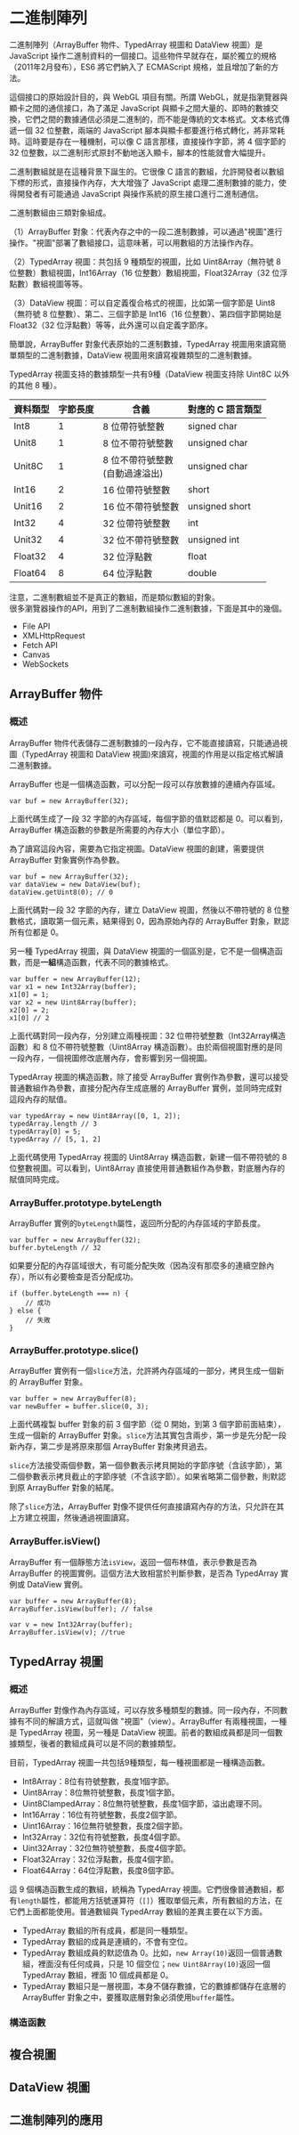 # 二進制陣列

二進制陣列（ArrayBuffer 物件、TypedArray 視圖和 DataView 視圖）是 JavaScript 操作二進制資料的一個接口。這些物件早就存在，屬於獨立的規格（2011年2月發布），ES6 將它們納入了 ECMAScript 規格，並且增加了新的方法。

這個接口的原始設計目的，與 WebGL 項目有關。所謂 WebGL，就是指瀏覽器與顯卡之間的通信接口，為了滿足 JavaScript 與顯卡之間大量的、即時的數據交換，它們之間的數據通信必須是二進制的，而不能是傳統的文本格式。文本格式傳遞一個 32 位整數，兩端的 JavaScript 腳本與顯卡都要進行格式轉化，將非常耗時。這時要是存在一種機制，可以像 C 語言那樣，直接操作字節，將 4 個字節的 32 位整數，以二進制形式原封不動地送入顯卡，腳本的性能就會大幅提升。

二進制數組就是在這種背景下誕生的。它很像 C 語言的數組，允許開發者以數組下標的形式，直接操作內存，大大增強了 JavaScript 處理二進制數據的能力，使得開發者有可能通過 JavaScript 與操作系統的原生接口進行二進制通信。

二進制數組由三類對象組成。

（1）ArrayBuffer 對象：代表內存之中的一段二進制數據，可以通過"視圖"進行操作。"視圖"部署了數組接口，這意味著，可以用數組的方法操作內存。

（2）TypedArray 視圖：共包括 9 種類型的視圖，比如 Uint8Array（無符號 8 位整數）數組視圖，Int16Array（16 位整數）數組視圖，Float32Array（32 位浮點數）數組視圖等等。

（3）DataView 視圖：可以自定義復合格式的視圖，比如第一個字節是 Uint8（無符號 8 位整數）、第二、三個字節是 Int16（16 位整數）、第四個字節開始是 Float32（32 位浮點數）等等，此外還可以自定義字節序。

簡單說，ArrayBuffer 對象代表原始的二進制數據，TypedArray 視圖用來讀寫簡單類型的二進制數據，DataView 視圖用來讀寫複雜類型的二進制數據。

TypedArray 視圖支持的數據類型一共有9種（DataView 視圖支持除 Uint8C 以外的其他 8 種）。

|資料類型|字節長度|含義|對應的 C 語言類型|
|-------|------|----|--------------|
|Int8   |1|8 位帶符號整數|signed char|
|Unit8  |1|8 位不帶符號整數|unsigned char|
|Unit8C |1|8 位不帶符號整數<br>(自動過濾溢出)|unsigned char|
|Int16  |2|16 位帶符號整數|short|
|Unit16 |2|16 位不帶符號整數|unsigned short|
|Int32  |4|32 位帶符號整數|int|
|Unit32 |4|32 位不帶符號整數|unsigned int|
|Float32|4|32 位浮點數|float|
|Float64|8|64 位浮點數|double|

注意，二進制數組並不是真正的數組，而是類似數組的對象。  
很多瀏覽器操作的API，用到了二進制數組操作二進制數據，下面是其中的幾個。

- File API
- XMLHttpRequest
- Fetch API
- Canvas
- WebSockets

## ArrayBuffer 物件
### 概述
ArrayBuffer 物件代表儲存二進制數據的一段內存，它不能直接讀寫，只能通過視圖（TypedArray 視圖和 DataView 視圖)來讀寫，視圖的作用是以指定格式解讀二進制數據。

ArrayBuffer 也是一個構造函數，可以分配一段可以存放數據的連續內存區域。

	var buf = new ArrayBuffer(32);

上面代碼生成了一段 32 字節的內存區域，每個字節的值默認都是 0。可以看到，ArrayBuffer 構造函數的參數是所需要的內存大小（單位字節）。

為了讀寫這段內容，需要為它指定視圖。DataView 視圖的創建，需要提供 ArrayBuffer 對象實例作為參數。

	var buf = new ArrayBuffer(32);
	var dataView = new DataView(buf);
	dataView.getUint8(0); // 0

上面代碼對一段 32 字節的內存，建立 DataView 視圖，然後以不帶符號的 8 位整數格式，讀取第一個元素，結果得到 0，因為原始內存的 ArrayBuffer 對象，默認所有位都是 0。

另一種 TypedArray 視圖，與 DataView 視圖的一個區別是，它不是一個構造函數，而是**一組**構造函數，代表不同的數據格式。

	var buffer = new ArrayBuffer(12);
	var x1 = new Int32Array(buffer);
	x1[0] = 1;
	var x2 = new Uint8Array(buffer);
	x2[0] = 2;
	x1[0] // 2

上面代碼對同一段內存，分別建立兩種視圖：32 位帶符號整數（Int32Array構造函數）和 8 位不帶符號整數（Uint8Array 構造函數）。由於兩個視圖對應的是同一段內存，一個視圖修改底層內存，會影響到另一個視圖。

TypedArray 視圖的構造函數，除了接受 ArrayBuffer 實例作為參數，還可以接受普通數組作為參數，直接分配內存生成底層的 ArrayBuffer 實例，並同時完成對這段內存的賦值。

	var typedArray = new Uint8Array([0, 1, 2]);
	typedArray.length // 3
	typedArray[0] = 5;
	typedArray // [5, 1, 2]

上面代碼使用 TypedArray 視圖的 Uint8Array 構造函數，新建一個不帶符號的 8 位整數視圖。可以看到，Uint8Array 直接使用普通數組作為參數，對底層內存的賦值同時完成。

### ArrayBuffer.prototype.byteLength
ArrayBuffer 實例的`byteLength`屬性，返回所分配的內存區域的字節長度。

	var buffer = new ArrayBuffer(32);
	buffer.byteLength // 32

如果要分配的內存區域很大，有可能分配失敗（因為沒有那麼多的連續空餘內存），所以有必要檢查是否分配成功。

	if (buffer.byteLength === n) {
		// 成功
	} else {
		// 失敗
	}

### ArrayBuffer.prototype.slice()
ArrayBuffer 實例有一個`slice`方法，允許將內存區域的一部分，拷貝生成一個新的 ArrayBuffer 對象。

	var buffer = new ArrayBuffer(8);
	var newBuffer = buffer.slice(0, 3);

上面代碼複製 buffer 對象的前 3 個字節（從 0 開始，到第 3 個字節前面結束），生成一個新的 ArrayBuffer 對象。`slice`方法其實包含兩步，第一步是先分配一段新內存，第二步是將原來那個 ArrayBuffer 對象拷貝過去。

`slice`方法接受兩個參數，第一個參數表示拷貝開始的字節序號（含該字節），第二個參數表示拷貝截止的字節序號（不含該字節）。如果省略第二個參數，則默認到原 ArrayBuffer 對象的結尾。

除了`​​slice`方法，ArrayBuffer 對像不提供任何直接讀寫內存的方法，只允許在其上方建立視圖，然後通過視圖讀寫。

### ArrayBuffer.isView()
ArrayBuffer 有一個靜態方法`isView`，返回一個布林值，表示參數是否為 ArrayBuffer 的視圖實例。這個方法大致相當於判斷參數，是否為 TypedArray 實例或 DataView 實例。

	var buffer = new ArrayBuffer(8);
	ArrayBuffer.isView(buffer); // false
	
	var v = new Int32Array(buffer);
	ArrayBuffer.isView(v); //true

## TypedArray 視圖
### 概述
ArrayBuffer 對像作為內存區域，可以存放多種類型的數據。同一段內存，不同數據有不同的解讀方式，這就叫做 "視圖"（view）。ArrayBuffer 有兩種視圖，一種是 TypedArray 視圖，另一種是 DataView 視圖。前者的數組成員都是同一個數據類型，後者的數組成員可以是不同的數據類型。

目前，TypedArray 視圖一共包括9種類型，每一種視圖都是一種構造函數。

* Int8Array：8位有符號整數，長度1個字節。
* Uint8Array：8位無符號整數，長度1個字節。
* Uint8ClampedArray：8位無符號整數，長度1個字節，溢出處理不同。
* Int16Array：16位有符號整數，長度2個字節。
* Uint16Array：16位無符號整數，長度2個字節。
* Int32Array：32位有符號整數，長度4個字節。
* Uint32Array：32位無符號整數，長度4個字節。
* Float32Array：32位浮點數，長度4個字節。
* Float64Array：64位浮點數，長度8個字節。

這 9 個構造函數生成的數組，統稱為 TypedArray 視圖。它們很像普通數組，都有`length`屬性，都能用方括號運算符（`[]`）獲取單個元素，所有數組的方法，在它們上面都能使用。普通數組與 TypedArray 數組的差異主要在以下方面。

* TypedArray 數組的所有成員，都是同一種類型。
* TypedArray 數組的成員是連續的，不會有空位。
* TypedArray 數組成員的默認值為 0。比如，`new Array(10)`返回一個普通數組，裡面沒有任何成員，只是 10 個空位；`new Uint8Array(10)`返回一個 TypedArray 數組，裡面 10 個成員都是 0。
* TypedArray 數組只是一層視圖，本身不儲存數據，它的數據都儲存在底層的 ArrayBuffer 對象之中，要獲取底層對象必須使用`buffer`屬性。

### 構造函數


## 複合視圖

## DataView 視圖

## 二進制陣列的應用